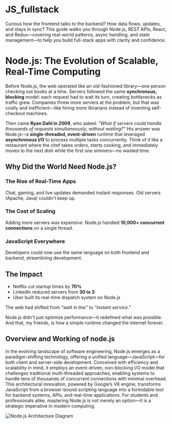 # JS_fullstack
Curious how the frontend talks to the backend? How data flows, updates, and stays in sync? This guide walks you through Node.js, REST APIs, React, and Redux—covering real-world patterns, async handling, and state management—to help you build full-stack apps with clarity and confidence.

# Node.js: The Evolution of Scalable, Real-Time Computing

Before Node.js, the web operated like an old-fashioned library—one person checking out books at a time. Servers followed the same **synchronous, blocking** model: each request had to wait its turn, creating bottlenecks as traffic grew. Companies threw more servers at the problem, but that was costly and inefficient—like hiring more librarians instead of inventing self-checkout machines.

Then came **Ryan Dahl in 2009**, who asked: *"What if servers could handle thousands of requests simultaneously, without waiting?"* His answer was Node.js—a **single-threaded, event-driven** runtime that leveraged **asynchronous I/O** to process multiple tasks concurrently. Think of it like a restaurant where the chef takes orders, starts cooking, and immediately moves to the next dish while the first one simmers—no wasted time.

## Why Did the World Need Node.js?

### The Rise of Real-Time Apps
Chat, gaming, and live updates demanded instant responses. Old servers (Apache, Java) couldn't keep up.

### The Cost of Scaling
Adding more servers was expensive. Node.js handled **10,000+ concurrent connections** on a single thread.

### JavaScript Everywhere
Developers could now use the same language on both frontend and backend, streamlining development.

## The Impact
- Netflix cut startup times by **70%**
- LinkedIn reduced servers from **30 to 3**
- Uber built its real-time dispatch system on Node.js

The web had shifted from *"wait in line"* to *"instant service."*  

Node.js didn't just optimize performance—it redefined what was possible. And that, my friends, is how a simple runtime changed the internet forever.

## Overview and Working of node.js
In the evolving landscape of software engineering, Node.js emerges as a paradigm-shifting technology, offering a unified language—JavaScript—for both client and server-side development. Conceived with efficiency and scalability in mind, it employs an event-driven, non-blocking I/O model that challenges traditional multi-threaded approaches, enabling systems to handle tens of thousands of concurrent connections with minimal overhead. This architectural innovation, powered by Google’s V8 engine, transforms JavaScript from a browser-bound scripting language into a formidable tool for backend systems, APIs, and real-time applications. For students and professionals alike, mastering Node.js is not merely an option—it is a strategic imperative in modern computing.

![Node.js Architecture Diagram](https://www.simform.com/wp-content/uploads/2020/04/node.js-architecture.webp "Node.js Runtime Architecture")




